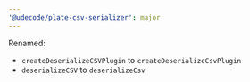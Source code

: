```yaml
---
'@udecode/plate-csv-serializer': major
---
```


Renamed:
- `createDeserializeCSVPlugin` to `createDeserializeCsvPlugin`
- `deserializeCSV` to `deserializeCsv`
